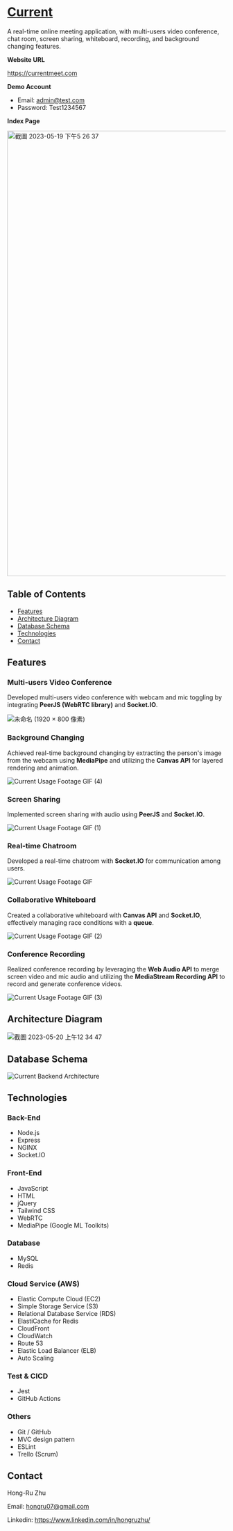 <!-- <div align=center>
  <img width="250" src="https://github.com/hongruzhu/Current/assets/121448431/5bd9e381-91b2-4679-8091-b075481343f6">
</div> -->

# [Current](https://currentmeet.com)
A real-time online meeting application, with multi-users video conference, chat room, screen sharing,
whiteboard, recording, and background changing features.

**Website URL**

https://currentmeet.com

**Demo Account**

* Email: admin@test.com
* Password: Test1234567

**Index Page**

<img width="1024" alt="截圖 2023-05-19 下午5 26 37" src="https://github.com/hongruzhu/Current/assets/121448431/de48e971-c815-4fc8-a709-8fc12e84a3c3">

## Table of Contents

- [Features](#features)
- [Architecture Diagram](#architecture-diagram)
- [Database Schema](#database-schema)
- [Technologies](#technologies)
- [Contact](#contact)

## Features
### Multi-users Video Conference
Developed multi-users video conference with webcam and mic toggling by integrating **PeerJS (WebRTC library)** and **Socket.IO**.

![未命名 (1920 × 800 像素)](https://github.com/hongruzhu/Current/assets/121448431/44df6c68-08f4-499f-8e34-fb2e347d3f91)

### Background Changing
Achieved real-time background changing by extracting the person's image from the webcam using **MediaPipe** and utilizing the **Canvas API** for layered rendering and animation.

![Current Usage Footage GIF (4)](https://github.com/hongruzhu/Current/assets/121448431/038148ec-8846-4607-8f1e-4fa314d51ffd)

### Screen Sharing 
Implemented screen sharing with audio using **PeerJS** and **Socket.IO**.

![Current Usage Footage GIF (1)](https://github.com/hongruzhu/Current/assets/121448431/287cebda-f66b-4907-a0b9-ec781f886806)

### Real-time Chatroom
Developed a real-time chatroom with **Socket.IO** for communication among users.

![Current Usage Footage GIF](https://github.com/hongruzhu/Current/assets/121448431/821bf512-467c-4a46-b694-f8ea320a73ee)

### Collaborative Whiteboard
Created a collaborative whiteboard with **Canvas API** and **Socket.IO**, effectively managing race conditions with a **queue**.

![Current Usage Footage GIF (2)](https://github.com/hongruzhu/Current/assets/121448431/6ca5c850-6a78-49b7-8cea-216d659aa5c2)

### Conference Recording
Realized conference recording by leveraging the **Web Audio API** to merge screen video and mic audio and utilizing the **MediaStream Recording API** to record and generate conference videos.

![Current Usage Footage GIF (3)](https://github.com/hongruzhu/Current/assets/121448431/822537b7-5d80-4d6d-a0fa-850ad350c346)

## Architecture Diagram

![截圖 2023-05-20 上午12 34 47](https://github.com/hongruzhu/Current/assets/121448431/0e414f08-c69b-4d05-be4b-683bab2fdb28)

## Database Schema

![Current Backend Architecture](https://github.com/hongruzhu/Current/assets/121448431/3a7d2886-0958-4f8d-9109-93e0079cc9a7)

## Technologies
### Back-End
* Node.js
* Express
* NGINX
* Socket.IO
### Front-End
* JavaScript
* HTML
* jQuery
* Tailwind CSS
* WebRTC
* MediaPipe (Google ML Toolkits)
### Database
* MySQL
* Redis
### Cloud Service (AWS)
* Elastic Compute Cloud (EC2)
* Simple Storage Service (S3)
* Relational Database Service (RDS)
* ElastiCache for Redis
* CloudFront
* CloudWatch
* Route 53
* Elastic Load Balancer (ELB)
* Auto Scaling
### Test & CICD
* Jest
* GitHub Actions
### Others
* Git / GitHub
* MVC design pattern
* ESLint
* Trello (Scrum)

## Contact
Hong-Ru Zhu

Email: hongru07@gmail.com

Linkedin: https://www.linkedin.com/in/hongruzhu/


